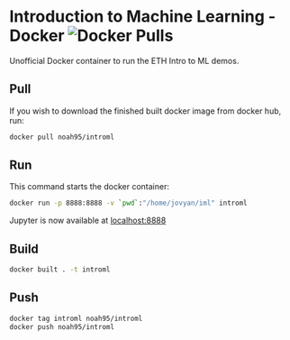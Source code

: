 # Introduction to Machine Learning - Docker ![Docker Pulls](https://img.shields.io/docker/pulls/noah95/introml.svg)
Unofficial Docker container to run the ETH Intro to ML demos.

## Pull
If you wish to download the finished built docker image from docker hub, run:
```bash
docker pull noah95/introml
```

## Run
This command starts the docker container:
```bash
docker run -p 8888:8888 -v `pwd`:"/home/jovyan/iml" introml

```
Jupyter is now available at [localhost:8888](http://localhost:8888/)

## Build
```bash
docker built . -t introml
```

## Push
```bash
docker tag introml noah95/introml
docker push noah95/introml
```

